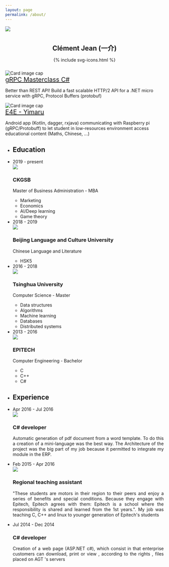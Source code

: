```yaml
---
layout: page
permalink: /about/
---
```


<div class="center-container">
    <img class="circle-image center" src="{{ site.baseurl }}/images/profile-picture.jpg" />
</div>

<div style="margin-top: 1cm;">
    <center><h2 style="margin-bottom: 15px;" class="timeline-title">Clément Jean (一介)</h2></center>
    <center style="margin-bottom: 25px;">{% include svg-icons.html %}</center>
</div>

<div class="container-fluid">
    <div class="row example-centered">
        <div class="col-xs-10 offset-xs-1 col-sm-8 offset-sm-2">
            <div class="card-deck">
                <div class="card">
                    <img class="card-img-top" src="{{ site.baseurl }}/images/grpc-masterclass.jpg" alt="Card image cap">
                    <div class="card-body">
                        <a style="font-size: 1.25rem;" class="black-red-link card-title" href="https://www.udemy.com/course/grpc-csharp/">gRPC Masterclass C#</a>
                        <p class="card-text">Better than REST API! Build a fast scalable HTTP/2 API for a .NET micro service with gRPC, Protocol Buffers (protobuf)</p>
                    </div>
                </div>
                <div class="card">
                    <img class="card-img-top" src="{{ site.baseurl }}/images/e4e.png" alt="Card image cap">
                    <div class="card-body">
                        <a style="font-size: 1.25rem;" class="black-red-link card-title" href="https://www.educationforethiopia.org/">E4E - Yimaru</a>
                        <p class="card-text">Android app (Kotlin, dagger, rxjava) communicating with Raspberry pi (gRPC/Protobuff) to let student in low-resources environment access educational content (Maths, Chinese, ...)</p>
                    </div>
                </div>
            </div>
            <ul class="timeline timeline-centered">
                <li class="timeline-item period">
                    <div class="timeline-content">
                        <h2 class="timeline-title">Education</h2>
                    </div>
                </li>
                <li class="timeline-item">
                    <div class="timeline-info">
                        <span>2019 - present</span>
                    </div>
                    <div class="timeline-marker"></div>
                    <div class="timeline-content">
                        <img src="{{ site.baseurl }}/images/ckgsb.png" />
                        <h3 class="timeline-title">CKGSB</h3>
                        <p>Master of Business Administration - MBA</p>
                        <ul>
                            <li>Marketing</li>
                            <li>Economics</li>
                            <li>AI/Deep learning</li>
                            <li>Game theory</li>
                        </ul>
                    </div>
                </li>
                <li class="timeline-item">
                    <div class="timeline-info">
                        <span>2018 - 2019</span>
                    </div>
                    <div class="timeline-marker"></div>
                    <div class="timeline-content">
                        <img src="{{ site.baseurl }}/images/byydx.png" />
                        <h3 class="timeline-title">Beijing Language and Culture University</h3>
                        <p>Chinese Language and Literature</p>
                        <ul>
                            <li>HSK5</li>
                        </ul>
                    </div>
                </li>
                <li class="timeline-item">
                    <div class="timeline-info">
                        <span>2016 - 2018</span>
                    </div>
                    <div class="timeline-marker"></div>
                    <div class="timeline-content">
                        <img src="{{ site.baseurl }}/images/tsinghua.png" />
                        <h3 class="timeline-title">Tsinghua University</h3>
                        <p>Computer Science - Master</p>
                        <ul>
                            <li>Data structures</li>
                            <li>Algorithms</li>
                            <li>Machine learning</li>
                            <li>Databases</li>
                            <li>Distributed systems</li>
                        </ul>
                    </div>
                </li>
                <li class="timeline-item">
                    <div class="timeline-info">
                        <span>2013 - 2016</span>
                    </div>
                    <div class="timeline-marker"></div>
                    <div class="timeline-content">
                        <img src="{{ site.baseurl }}/images/epitech.png" />
                        <h3 class="timeline-title">EPITECH</h3>
                        <p>Computer Engineering - Bachelor</p>
                        <ul>
                            <li>C</li>
                            <li>C++</li>
                            <li>C#</li>
                        </ul>
                    </div>
                </li>
                <li class="timeline-item period">
                    <div class="timeline-info"></div>
                    <div class="timeline-marker"></div>
                    <div class="timeline-content">
                        <h2 class="timeline-title">Experience</h2>
                    </div>
                </li>
                <li class="timeline-item">
                    <div class="timeline-info">
                        <span>Apr 2016 - Jul 2016</span>
                    </div>
                    <div class="timeline-marker"></div>
                    <div class="timeline-content">
                        <img src="{{ site.baseurl }}/images/septeo.png" />
                        <h3 class="timeline-title">C# developer</h3>
                        <p align="justify">Automatic generation of pdf document from a word template. To do this a creation of a mini-language was the best way. The Architecture of the project was the big part of my job because it permitted to integrate my module in the ERP.</p>
                    </div>
                </li>
                <li class="timeline-item">
                    <div class="timeline-info">
                        <span>Feb 2015 - Apr 2016</span>
                    </div>
                    <div class="timeline-marker"></div>
                    <div class="timeline-content">
                        <img src="{{ site.baseurl }}/images/epitech.png" />
                        <h3 class="timeline-title">Regional teaching assistant</h3>
                        <p align="justify">"These students are motors in their region to their peers and enjoy a series of benefits and special conditions. Because they engage with Epitech, Epitech agrees with them: Epitech is a school where the responsibility is shared and learned from the 1st years.". My job was teaching C, C++ and linux to younger generation of Epitech's students</p>
                    </div>
                </li>
                <li class="timeline-item">
                    <div class="timeline-info">
                        <span>Jul 2014 - Dec 2014</span>
                    </div>
                    <div class="timeline-marker"></div>
                    <div class="timeline-content">
                        <h3 class="timeline-title">C# developer</h3>
                        <p align="justify">Creation of a web page (ASP.NET c#), which consist in that enterprise customers can download, print or view , according to the rights , files placed on AGT 's servers</p>
                    </div>
                </li>
            </ul>
        </div>
    </div>
</div>